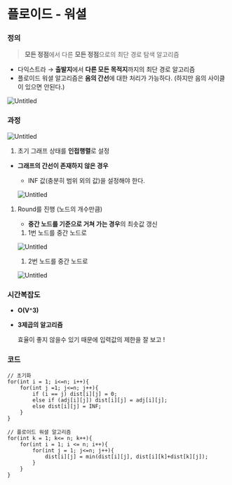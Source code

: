# 플로이드 - 워셜

### 정의

> **모든 정점**에서 다른 **모든 정점**으로의 최단 경로 탐색 알고리즘
>
- 다익스트라 → **출발지**에서 **다른 모든 목적지**까지의 최단 경로 알고리즘
- 플로이드 워셜 알고리즘은 **음의 간선**에 대한 처리가 가능하다. (하지만 음의 사이클이 있으면 안된다.)

![Untitled](https://user-images.githubusercontent.com/84346055/271289551-d34b2410-f1c6-4b78-8140-408b31e335d0.png)

### 과정

![Untitled](https://user-images.githubusercontent.com/84346055/271289561-069e96a0-ae06-46b5-a89c-18fe21bc0a81.png)

1. 초기 그래프 상태를 **인접행렬**로 설정
- **그래프의 간선이 존재하지 않은 경우**
    - INF 값(충분히 범위 외의 값)을 설정해야 한다.

  ![Untitled](https://user-images.githubusercontent.com/84346055/271289621-952c0333-2da7-4b52-b826-0ee394ec1583.png)

1. Round를 진행 (노드의 개수만큼)
    - **중간 노드를 기준으로 거쳐 가는 경우**의 최솟값 갱신
    1. 1번 노드를 중간 노드로

   ![Untitled](https://user-images.githubusercontent.com/84346055/271289626-95a8dc31-ceba-401b-a3a0-b846cf383c9d.png)

    1. 2번 노드를 중간 노드로

   ![Untitled](https://user-images.githubusercontent.com/84346055/271289628-e4effcac-5799-49d7-a99e-63c8dc168faf.png)


### 시간복잡도

- **O(V^3)**
- **3제곱의 알고리즘**

  효율이 좋지 않을수 있기 때문에 입력값의 제한을 잘 보고 !


### 코드

```
// 초기화
for(int i = 1; i<=n; i++){
    for(int j =1; j<=n; j++){
        if (i == j) dist[i][j] = 0;
        else if (adj[i][j]) dist[i][j] = adj[i][j];
        else dist[i][j] = INF;
    }
}

// 플로이드 워셜 알고리즘
for(int k = 1; k<= n; k++){
    for(int i = 1; i <= n; i++){
        for(int j = 1; j<=n; j++){
            dist[i][j] = min(dist[i][j], dist[i][k]+dist[k][j]);
        }
    }
}
```
